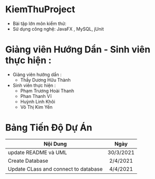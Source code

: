 # KiemThuProject
- Bài tập lớn môn kiểm thử:
- Sử dụng công nghệ: JavaFX , MySQL, jUnit 

# Giảng viên Hướng Dẩn - Sinh viên thực hiện :
- Giảng viên hướng dẩn : 
  - Thầy Dương Hữu Thành 
- Sinh viên thực hiện :
  - Phạm Trương Hoài Thanh
  - Phan Thanh Vĩ
  - Huỳnh Linh Khôi
  - Võ Thị Kim Yến

# Bảng Tiến Độ Dự Án
| Nội Dung                 | Ngày          |
| ------------------------ |:-------------:|
| update README và UML     | 30/3/2021     |
| Create Database          | 2/4/2021     |
| Update CLass and connect to database          | 4/4/2021     |



